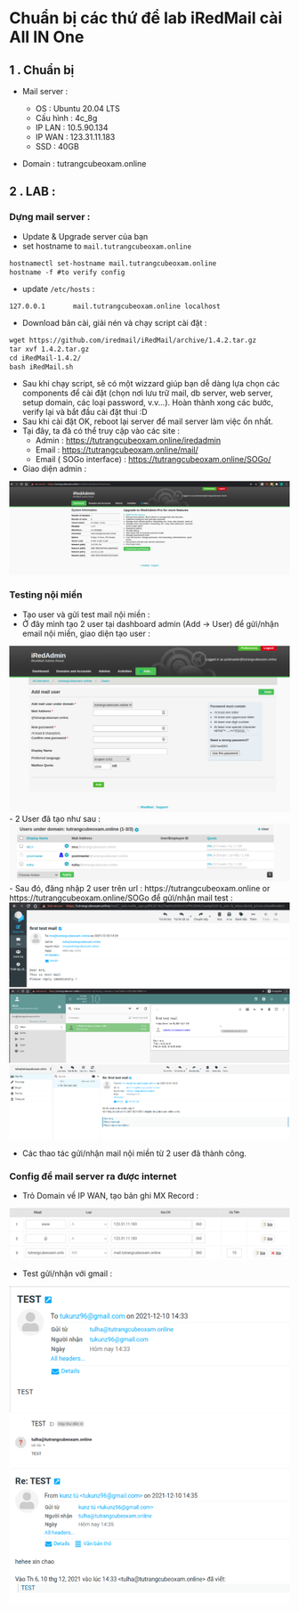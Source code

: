 # Chuẩn bị các thứ để lab iRedMail cài All IN One 
## 1 . Chuẩn bị 
- Mail server : 
    - OS : Ubuntu 20.04 LTS
    - Cấu hình : 4c_8g
    - IP LAN : 10.5.90.134
    - IP WAN : 123.31.11.183
    - SSD : 40GB 
   
- Domain : tutrangcubeoxam.online

## 2 . LAB : 

### Dựng mail server :

- Update & Upgrade server của bạn 
- set hostname to `mail.tutrangcubeoxam.online`
```
hostnamectl set-hostname mail.tutrangcubeoxam.online
hostname -f #to verify config
```
- update `/etc/hosts` : 
```
127.0.0.1       mail.tutrangcubeoxam.online localhost
```
- Download bản cài,  giải nén và chạy script cài đặt : 
```
wget https://github.com/iredmail/iRedMail/archive/1.4.2.tar.gz
tar xvf 1.4.2.tar.gz
cd iRedMail-1.4.2/
bash iRedMail.sh
```
- Sau khi chạy script, sẽ có một wizzard giúp bạn dễ dàng lựa chọn các components để cài đặt (chọn nơi lưu trữ mail, db server, web server, setup domain, các loại password, v.v...). Hoàn thành xong các bước, verify lại và bắt đầu cài đặt thui :D 
- Sau khi cài đặt OK, reboot lại server để mail server làm việc ổn nhất. 
- Tại đây, ta đã có thể truy cập vào các site  :  
    - Admin : https://tutrangcubeoxam.online/iredadmin
    - Email : https://tutrangcubeoxam.online/mail/
    - Email ( SOGo interface) : https://tutrangcubeoxam.online/SOGo/
- Giao diện admin : 
<img src = https://github.com/tulha161/tule/blob/main/iredmail/pic/1.png>

### Testing nội miền 

- Tạo user và gửi test mail nội miền : 
- Ở đây mình tạo 2 user tại dashboard admin (Add -> User) để gửi/nhận email nội miền, giao diện tạo user : 
<img src = https://github.com/tulha161/tule/blob/main/iredmail/pic/2.png>
- 2 User đã tạo như sau : 
<img src = https://github.com/tulha161/tule/blob/main/iredmail/pic/3.png>
- Sau đó, đăng nhập 2 user trên url : https://tutrangcubeoxam.online or https://tutrangcubeoxam.online/SOGo để gửi/nhận mail test :
<img src = https://github.com/tulha161/tule/blob/main/iredmail/pic/4.png>
<img src = https://github.com/tulha161/tule/blob/main/iredmail/pic/5.png>
<img src = https://github.com/tulha161/tule/blob/main/iredmail/pic/6.png>

- Các thao tác gửi/nhận mail nội miền từ 2 user đã thành công. 

### Config để mail server ra được internet

- Trỏ Domain về IP WAN, tạo bản ghi MX Record : 
<img src = https://github.com/tulha161/tule/blob/main/iredmail/pic/7.png>

- Test gửi/nhận với gmail : 

<img src = https://github.com/tulha161/tule/blob/main/iredmail/pic/8.png>
<img src = https://github.com/tulha161/tule/blob/main/iredmail/pic/10.png>
<img src = https://github.com/tulha161/tule/blob/main/iredmail/pic/9.png>
